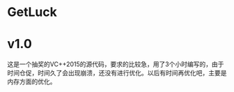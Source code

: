 # GetLuck
# v1.0 
这是一个抽奖的VC++2015的源代码，要求的比较急，用了3个小时编写的，由于时间仓促，时间久了会出现崩溃，还没有进行优化。以后有时间再优化吧，主要是内存方面的优化。

